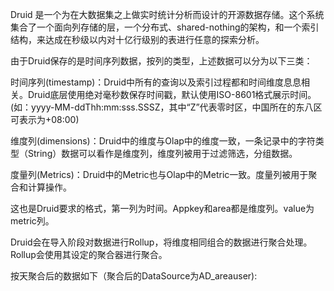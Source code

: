 Druid 是一个为在大数据集之上做实时统计分析而设计的开源数据存储。这个系统集合了一个面向列存储的层，一个分布式、shared-nothing的架构，和一个索引结构，来达成在秒级以内对十亿行级别的表进行任意的探索分析。

由于Druid保存的是时间序列数据，按列的类型，上述数据可以分为以下三类：

时间序列\(timestamp\)：Druid中所有的查询以及索引过程都和时间维度息息相关。Druid底层使用绝对毫秒数保存时间戳，默认使用ISO-8601格式展示时间。\(如：yyyy-MM-ddThh:mm:sss.SSSZ，其中“Z”代表零时区，中国所在的东八区可表示为+08:00\)

维度列\(dimensions\)：Druid中的维度与Olap中的维度一致，一条记录中的字符类型（String）数据可以看作是维度列，维度列被用于过滤筛选，分组数据。

度量列\(Metrics\)：Druid中的Metric也与Olap中的Metric一致。度量列被用于聚合和计算操作。

这也是Druid要求的格式，第一列为时间。Appkey和area都是维度列。value为metric列。

Druid会在导入阶段对数据进行Rollup，将维度相同组合的数据进行聚合处理。Rollup会使用其设定的聚合器进行聚合。



按天聚合后的数据如下（聚合后的DataSource为AD\_areauser\):



